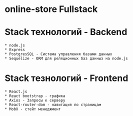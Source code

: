 # online-store Fullstack
# Stack технологий - Backend
    * node.js
    * Express
    * PostgresSQL - Система управления базами данных
    * Sequelize - ORM для реляционных баз данныз на node.js

# Stack тезнологий - Frontend
    * React.js
    * React bootstrap - графика
    * Axios - Запросы к серверу
    * React-router-dom - навигация по страницам
    * MobX - стейт менеджмент

